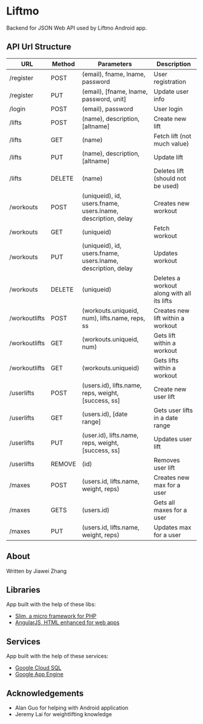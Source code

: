 # Liftmo

Backend for JSON Web API used by Liftmo Android app.

## API Url Structure

| URL | Method | Parameters | Description |
| --- | ------ | ---------- | ----------- |
| /register | POST | (email), fname, lname, password | User registration |
| /register | PUT | (email), [fname, lname, password, unit] | Update user info |
| /login | POST | (email), password | User login |
| /lifts | POST | (name), description, [altname] | Create new lift |
| /lifts | GET | (name) | Fetch lift (not much value) |
| /lifts | PUT | (name), description, [altname] | Update lift |
| /lifts | DELETE | (name) | Deletes lift (should not be used) |
| /workouts | POST | (uniqueid), id, users.fname, users.lname, description, delay | Creates new workout |
| /workouts | GET | (uniqueid) | Fetch workout |
| /workouts | PUT | (uniqueid), id, users.fname, users.lname, description, delay | Updates workout |
| /workouts | DELETE | (uniqueid) | Deletes a workout along with all its lifts |
| /workoutlifts | POST | (workouts.uniqueid, num), lifts.name, reps, ss | Creates new lift within a workout |
| /workoutlifts | GET | (workouts.uniqueid, num) | Gets lift within a workout |
| /workoutlifts | GET | (workouts.uniqueid) | Gets lifts within a workout |
| /userlifts | POST | (users.id), lifts.name, reps, weight, [success, ss] | Create new user lift |
| /userlifts | GET | (users.id), [date range] | Gets user lifts in a date range |
| /userlifts | PUT | (user.id), lifts.name, reps, weight, [success, ss] | Updates user lift |
| /userlifts | REMOVE | (id) | Removes user lift |
| /maxes | POST | (users.id, lifts.name, weight, reps) | Creates new max for a user |
| /maxes | GETS | (users.id) | Gets all maxes for a user |
| /maxes | PUT | (users.id, lifts.name, weight, reps) | Updates max for a user |

## About

Written by Jiawei Zhang

## Libraries

App built with the help of these libs:

* [Slim, a micro framework for PHP](http://www.slimframework.com/)
* [AngularJS, HTML enhanced for web apps](https://angularjs.org/)

## Services

App built with the help of these services:

* [Google Cloud SQL](https://cloud.google.com/sql/)
* [Google App Engine](https://cloud.google.com/appengine/)

## Acknowledgements

* Alan Guo for helping with Android application
* Jeremy Lai for weightlifting knowledge